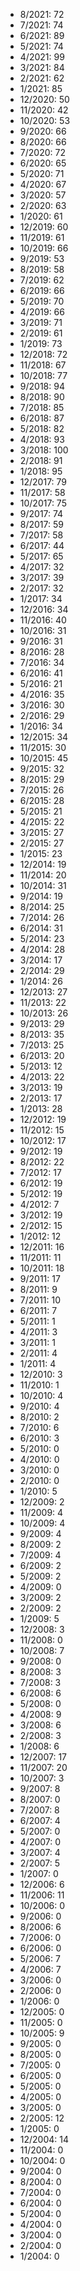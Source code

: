 *  8/2021: 72
*  7/2021: 74
*  6/2021: 89
*  5/2021: 74
*  4/2021: 99
*  3/2021: 84
*  2/2021: 62
*  1/2021: 85
*  12/2020: 50
*  11/2020: 42
*  10/2020: 53
*  9/2020: 66
*  8/2020: 66
*  7/2020: 72
*  6/2020: 65
*  5/2020: 71
*  4/2020: 67
*  3/2020: 57
*  2/2020: 63
*  1/2020: 61
*  12/2019: 60
*  11/2019: 61
*  10/2019: 66
*  9/2019: 53
*  8/2019: 58
*  7/2019: 62
*  6/2019: 66
*  5/2019: 70
*  4/2019: 66
*  3/2019: 71
*  2/2019: 61
*  1/2019: 73
*  12/2018: 72
*  11/2018: 67
*  10/2018: 77
*  9/2018: 94
*  8/2018: 90
*  7/2018: 85
*  6/2018: 87
*  5/2018: 82
*  4/2018: 93
*  3/2018: 100
*  2/2018: 91
*  1/2018: 95
*  12/2017: 79
*  11/2017: 58
*  10/2017: 75
*  9/2017: 74
*  8/2017: 59
*  7/2017: 58
*  6/2017: 44
*  5/2017: 65
*  4/2017: 32
*  3/2017: 39
*  2/2017: 32
*  1/2017: 34
*  12/2016: 34
*  11/2016: 40
*  10/2016: 31
*  9/2016: 31
*  8/2016: 28
*  7/2016: 34
*  6/2016: 41
*  5/2016: 21
*  4/2016: 35
*  3/2016: 30
*  2/2016: 29
*  1/2016: 34
*  12/2015: 34
*  11/2015: 30
*  10/2015: 45
*  9/2015: 32
*  8/2015: 29
*  7/2015: 26
*  6/2015: 28
*  5/2015: 21
*  4/2015: 22
*  3/2015: 27
*  2/2015: 27
*  1/2015: 23
*  12/2014: 19
*  11/2014: 20
*  10/2014: 31
*  9/2014: 19
*  8/2014: 25
*  7/2014: 26
*  6/2014: 31
*  5/2014: 23
*  4/2014: 28
*  3/2014: 17
*  2/2014: 29
*  1/2014: 26
*  12/2013: 27
*  11/2013: 22
*  10/2013: 26
*  9/2013: 29
*  8/2013: 35
*  7/2013: 25
*  6/2013: 20
*  5/2013: 12
*  4/2013: 22
*  3/2013: 19
*  2/2013: 17
*  1/2013: 28
*  12/2012: 19
*  11/2012: 15
*  10/2012: 17
*  9/2012: 19
*  8/2012: 22
*  7/2012: 17
*  6/2012: 19
*  5/2012: 19
*  4/2012: 7
*  3/2012: 19
*  2/2012: 15
*  1/2012: 12
*  12/2011: 16
*  11/2011: 11
*  10/2011: 18
*  9/2011: 17
*  8/2011: 9
*  7/2011: 10
*  6/2011: 7
*  5/2011: 1
*  4/2011: 3
*  3/2011: 1
*  2/2011: 4
*  1/2011: 4
*  12/2010: 3
*  11/2010: 1
*  10/2010: 4
*  9/2010: 4
*  8/2010: 2
*  7/2010: 6
*  6/2010: 3
*  5/2010: 0
*  4/2010: 0
*  3/2010: 0
*  2/2010: 0
*  1/2010: 5
*  12/2009: 2
*  11/2009: 4
*  10/2009: 4
*  9/2009: 4
*  8/2009: 2
*  7/2009: 4
*  6/2009: 2
*  5/2009: 2
*  4/2009: 0
*  3/2009: 2
*  2/2009: 2
*  1/2009: 5
*  12/2008: 3
*  11/2008: 0
*  10/2008: 7
*  9/2008: 0
*  8/2008: 3
*  7/2008: 3
*  6/2008: 6
*  5/2008: 0
*  4/2008: 9
*  3/2008: 6
*  2/2008: 3
*  1/2008: 6
*  12/2007: 17
*  11/2007: 20
*  10/2007: 3
*  9/2007: 8
*  8/2007: 0
*  7/2007: 8
*  6/2007: 4
*  5/2007: 0
*  4/2007: 0
*  3/2007: 4
*  2/2007: 5
*  1/2007: 0
*  12/2006: 6
*  11/2006: 11
*  10/2006: 0
*  9/2006: 0
*  8/2006: 6
*  7/2006: 0
*  6/2006: 0
*  5/2006: 7
*  4/2006: 7
*  3/2006: 0
*  2/2006: 0
*  1/2006: 0
*  12/2005: 0
*  11/2005: 0
*  10/2005: 9
*  9/2005: 0
*  8/2005: 0
*  7/2005: 0
*  6/2005: 0
*  5/2005: 0
*  4/2005: 0
*  3/2005: 0
*  2/2005: 12
*  1/2005: 0
*  12/2004: 14
*  11/2004: 0
*  10/2004: 0
*  9/2004: 0
*  8/2004: 0
*  7/2004: 0
*  6/2004: 0
*  5/2004: 0
*  4/2004: 0
*  3/2004: 0
*  2/2004: 0
*  1/2004: 0